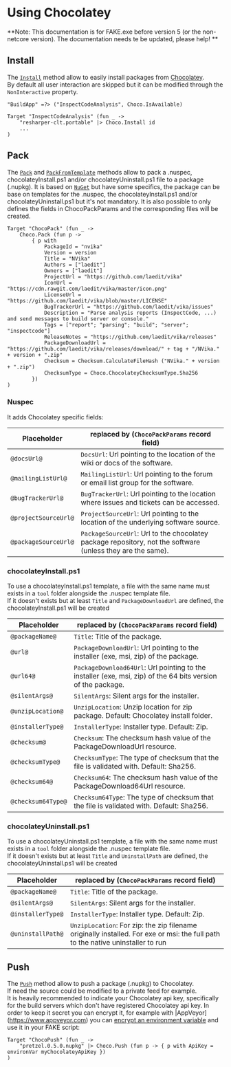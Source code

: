 # Using Chocolatey

**Note:  This documentation is for FAKE.exe before version 5 (or the non-netcore version). The documentation needs te be updated, please help! **


## Install

The [`Install`](apidocs/fake-choco.html) method allow to easily install packages from [Chocolatey](https://chocolatey.org).  
By default all user interaction are skipped but it can be modified through the `NonInteractive` property.


    "BuildApp" =?> ("InspectCodeAnalysis", Choco.IsAvailable)

    Target "InspectCodeAnalysis" (fun _ ->
        "resharper-clt.portable" |> Choco.Install id
        ...
    )

## Pack

The [`Pack`](apidocs/fake-choco.html) and [`PackFromTemplate`](apidocs/fake-choco.html) methods allow to pack a .nuspec, chocolateyInstall.ps1 and/or chocolateyUninstall.ps1 file to a package (.nupkg).
It is based on [`NuGet`](create-nuget-package.html) but have some specifics, the package can be base on templates for the .nuspec, the chocolateyInstall.ps1 and/or chocolateyUninstall.ps1 but it's not mandatory.
It is also possible to only defines the fields in ChocoPackParams and the corresponding files will be created.

    Target "ChocoPack" (fun _ ->
        Choco.Pack (fun p -> 
            { p with 
                PackageId = "nvika"
                Version = version
                Title = "NVika"
                Authors = ["laedit"]
                Owners = ["laedit"]
                ProjectUrl = "https://github.com/laedit/vika"
                IconUrl = "https://cdn.rawgit.com/laedit/vika/master/icon.png"
                LicenseUrl = "https://github.com/laedit/vika/blob/master/LICENSE"
                BugTrackerUrl = "https://github.com/laedit/vika/issues"
                Description = "Parse analysis reports (InspectCode, ...) and send messages to build server or console."
                Tags = ["report"; "parsing"; "build"; "server"; "inspectcode"]
                ReleaseNotes = "https://github.com/laedit/vika/releases"
                PackageDownloadUrl = "https://github.com/laedit/vika/releases/download/" + tag + "/NVika." + version + ".zip"
                Checksum = Checksum.CalculateFileHash ("NVika." + version + ".zip")
                ChecksumType = Choco.ChocolateyChecksumType.Sha256
            })
    )


### Nuspec
It adds Chocolatey specific fields:

Placeholder | replaced by (`ChocoPackParams` record field)
--- | ---
`@docsUrl@` | `DocsUrl`: Url pointing to the location of the wiki or docs of the software.
`@mailingListUrl@` | `MailingListUrl`: Url pointing to the forum or email list group for the software.
`@bugTrackerUrl@` | `BugTrackerUrl`: Url pointing to the location where issues and tickets can be accessed.
`@projectSourceUrl@` | `ProjectSourceUrl`: Url pointing to the location of the underlying software source.
`@packageSourceUrl@` | `PackageSourceUrl`: Url to the chocolatey package repository, not the software (unless they are the same).

### chocolateyInstall.ps1
To use a chocolateyInstall.ps1 template, a file with the same name must exists in a `tool` folder alongside the .nuspec template file.  
If it doesn't exists but at least `Title` and `PackageDownloadUrl` are defined, the chocolateyInstall.ps1 will be created

Placeholder | replaced by (`ChocoPackParams` record field)
--- | ---
`@packageName@` | `Title`: Title of the package.
`@url@` | `PackageDownloadUrl`: Url pointing to the installer (exe, msi, zip) of the package.
`@url64@` | `PackageDownload64Url`: Url pointing to the installer (exe, msi, zip) of the 64 bits version of the package.
`@silentArgs@` | `SilentArgs`: Silent args for the installer.
`@unzipLocation@` | `UnzipLocation`: Unzip location for zip package. Default: Chocolatey install folder.
`@installerType@` | `InstallerType`: Installer type. Default: Zip.
`@checksum@` | `Checksum`: The checksum hash value of the PackageDownloadUrl resource.
`@checksumType@` | `ChecksumType`: The type of checksum that the file is validated with. Default: Sha256.
`@checksum64@` | `Checksum64`: The checksum hash value of the PackageDownload64Url resource.
`@checksum64Type@` | `Checksum64Type`: The type of checksum that the file is validated with. Default: Sha256.

### chocolateyUninstall.ps1
To use a chocolateyUninstall.ps1 template, a file with the same name must exists in a `tool` folder alongside the .nuspec template file.  
If it doesn't exists but at least `Title` and `UninstallPath` are defined, the chocolateyUninstall.ps1 will be created

Placeholder | replaced by (`ChocoPackParams` record field)
--- | ---
`@packageName@` | `Title`: Title of the package.
`@silentArgs@` | `SilentArgs`: Silent args for the installer.
`@installerType@` | `InstallerType`: Installer type. Default: Zip.
`@uninstallPath@` | `UnzipLocation`: For zip: the zip filename originally installed. For exe or msi: the full path to the native uninstaller to run

## Push

The [`Push`](apidocs/fake-choco.html) method allow to push a package (.nupkg) to Chocolatey.  
If need the source could be modified to a private feed for example.  
It is heavily recommended to indicate your Chocolatey api key, specifically for the build servers which don't have registered Chocolatey api key.
In order to keep it secret you can encrypt it, for example with |AppVeyor](https://www.appveyor.com) you can [encrypt an environment variable](https://www.appveyor.com/docs/build-configuration#secure-variables) and use it in your FAKE script:

    Target "ChocoPush" (fun _ ->
        "pretzel.0.5.0.nupkg" |> Choco.Push (fun p -> { p with ApiKey = environVar myChocolateyApiKey })
    )
